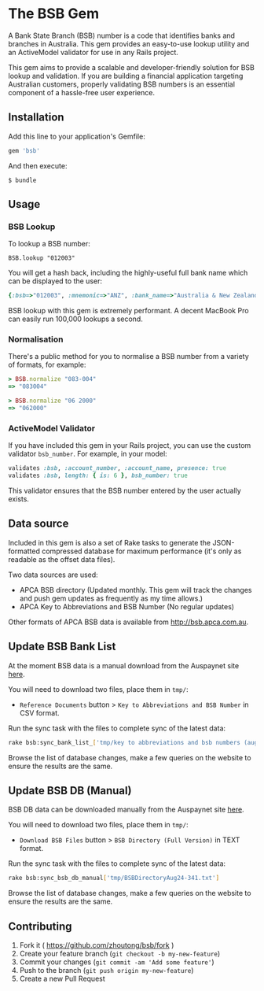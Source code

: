 # The BSB Gem

A Bank State Branch (BSB) number is a code that identifies banks and branches in Australia. This gem provides an easy-to-use lookup utility and an ActiveModel validator for use in any Rails project.

This gem aims to provide a scalable and developer-friendly solution for BSB lookup and validation. If you are building a financial application targeting Australian customers, properly validating BSB numbers is an essential component of a hassle-free user experience.

## Installation

Add this line to your application's Gemfile:

```ruby
gem 'bsb'
```

And then execute:

    $ bundle

## Usage

### BSB Lookup

To lookup a BSB number:

```
BSB.lookup "012003"
```

You will get a hash back, including the highly-useful full bank name which can be displayed to the user:

```ruby
{:bsb=>"012003", :mnemonic=>"ANZ", :bank_name=>"Australia & New Zealand Banking Group Limited", :branch=>"115 Pitt St Sydney", :address=>"115 Pitt St", :suburb=>"Sydney", :state=>"NSW", :postcode=>"2000", :flags=>{:paper=>true, :electronic=>true, :high_value=>true}}
```

BSB lookup with this gem is extremely performant. A decent MacBook Pro can easily run 100,000 lookups a second.

### Normalisation

There's a public method for you to normalise a BSB number from a variety of formats, for example:

```ruby
> BSB.normalize "083-004"
=> "083004"

> BSB.normalize "06 2000"
=> "062000"
```

### ActiveModel Validator

If you have included this gem in your Rails project, you can use the custom validator `bsb_number`. For example, in your model:

```ruby
validates :bsb, :account_number, :account_name, presence: true
validates :bsb, length: { is: 6 }, bsb_number: true
```

This validator ensures that the BSB number entered by the user actually exists.

## Data source

Included in this gem is also a set of Rake tasks to generate the JSON-formatted compressed database for maximum performance (it's only as readable as the offset data files).

Two data sources are used:

* APCA BSB directory (Updated monthly. This gem will track the changes and push gem updates as frequently as my time allows.)
* APCA Key to Abbreviations and BSB Number (No regular updates)

Other formats of APCA BSB data is available from http://bsb.apca.com.au.

## Update BSB Bank List

At the moment BSB data is a manual download from the Auspaynet site [here](https://bsb.auspaynet.com.au/).

You will need to download two files, place them in `tmp/`:
- `Reference Documents` button > `Key to Abbreviations and BSB Number` in CSV format.

Run the sync task with the files to complete sync of the latest data:

```sh
rake bsb:sync_bank_list_['tmp/key to abbreviations and bsb numbers (august 2024).csv']
```

Browse the list of database changes, make a few queries on the website to ensure the results are the same.

## Update BSB DB (Manual)

BSB DB data can be downloaded manually from the Auspaynet site [here](https://bsb.auspaynet.com.au/).

You will need to download two files, place them in `tmp/`:
- `Download BSB Files` button > `BSB Directory (Full Version)` in TEXT format.

Run the sync task with the files to complete sync of the latest data:

```sh
rake bsb:sync_bsb_db_manual['tmp/BSBDirectoryAug24-341.txt']
```

Browse the list of database changes, make a few queries on the website to ensure the results are the same.

## Contributing

1. Fork it ( https://github.com/zhoutong/bsb/fork )
2. Create your feature branch (`git checkout -b my-new-feature`)
3. Commit your changes (`git commit -am 'Add some feature'`)
4. Push to the branch (`git push origin my-new-feature`)
5. Create a new Pull Request
